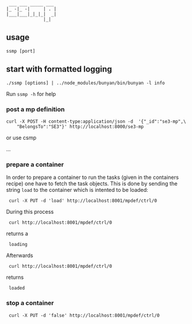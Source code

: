 ```
 ___ ___ _____ ___ 
|_ -|_ -|     | . |
|___|___|_|_|_|  _|
              |_|  
```

## usage

```
ssmp [port]
```

## start with formatted logging
```
./ssmp [options] | ../node_modules/bunyan/bin/bunyan -l info
```
Run ```ssmp -h``` for help



### post a mp definition


```
curl -X POST -H content-type:application/json -d  '{"_id":"se3-mp",\
	"BelongsTo":"SE3"}' http://localhost:8000/se3-mp
```
or use csmp

...



### prepare a container

In order to prepare a container to run the tasks 
(given in the containers recipe) one have to fetch
the task objects. This is done by sending the string 
```load```
to the container which is intented to be loaded:

```
 curl -X PUT -d 'load' http://localhost:8001/mpdef/ctrl/0
```
During this process 
```
 curl http://localhost:8001/mpdef/ctrl/0
```
returns a
```
 loading
```
Afterwards 
```
 curl http://localhost:8001/mpdef/ctrl/0
```
returns
```
 loaded
```

### stop a container

```
 curl -X PUT -d 'false' http://localhost:8001/mpdef/ctrl/0
```  